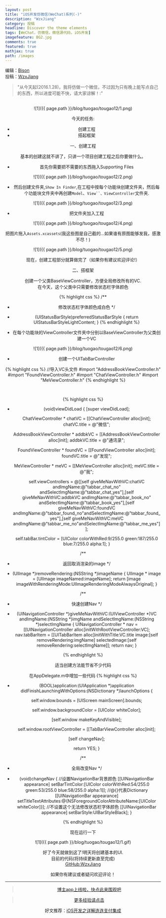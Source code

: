 ```yaml
---
layout: post
title: "iOS开发仿微信(WeChat)系列(-)"
description: "WzxJiang"
category: 投稿
headline: Discover the theme elements
tags: [WeChat，仿微信，微信源代码，iOS开发]
imagefeature: BG2.jpg
comments: true
featured: true
mathjax: true
path: /images
---
```

编辑：[Bison](http://allluckly.cn/)<br>
投稿：[WzxJiang](http://www.jianshu.com/users/389c20d5a244/latest_articles)<br>

>&quot;从今天起(2016.1.28)，我将仿做一个微信，不过因为只有晚上能写点自己的东西，所以进度可能不快，请大家谅解！:&quot;

<br>

<center>![1]({{ page.path }}/blog/tuogao/tougao12/1.png)<br>

今天的任务:<br>
- 创建工程<br>
- 搭起框架<br>

一、创建工程<br>

基本的创建这就不讲了，只讲一个项目创建工程之后你要做什么。<br>

- 首先你需要把不需要的东西拖入Supporting Files<br>

<center>![1]({{ page.path }}/blog/tuogao/tougao12/2.png)<br>


- 然后创建文件夹,`Show In Finder`,在工程中按每个功能块创建文件夹，然后每个功能块文件夹中再创建`Model`、`View``、ViewController`文件夹.<br>

<center>![1]({{ page.path }}/blog/tuogao/tougao12/3.png)<br>


- 把文件夹加入工程<br>

<center>![1]({{ page.path }}/blog/tuogao/tougao12/4.png)<br>

把图片拖入`Assets.xcassets`(我这些图是自己截的...如果谁有原图能够发我，感激不尽！)<br>

<center>![1]({{ page.path }}/blog/tuogao/tougao12/5.png)<br>

现在，创建工程部分就算做完了（如果你有建议欢迎评论!）<br>

二、搭框架<br>

创建一个父类BaseViewController，方便全局修改所有的VC.<br>
在今天，这个父类中只需要修改状态栏字体颜色<br>


{% highlight css %}
/**
*  修改状态栏字体颜色成白色
*/
- (UIStatusBarStyle)preferredStatusBarStyle
{
    return UIStatusBarStyleLightContent;
}
{% endhighlight %}

- 在每个功能块的ViewController文件夹中分别以BaseViewController为父类创建一个VC<br>

<center>![1]({{ page.path }}/blog/tuogao/tougao12/6.png)<br>

- 创建一个UITabBarController<br>

{% highlight css %}
//导入VC头文件
#import "AddressBookViewController.h"
#import "FoundViewController.h"
#import "ChatViewController.h"
#import "MeViewController.h"
{% endhighlight %}

<br>

{% highlight css %}
- (void)viewDidLoad {
    [super viewDidLoad];

    ChatViewController * chatVC = [[ChatViewController alloc]init];
    chatVC.title = @"微信";

    AddressBookViewController * addbkVC = [[AddressBookViewController alloc]init];
    addbkVC.title = @"通讯录";

    FoundViewController * foundVC = [[FoundViewController alloc]init];
    foundVC.title = @"发现";

    MeViewController * meVC = [[MeViewController alloc]init];
    meVC.title = @"我";

    self.viewControllers = @[[self giveMeNavWithVC:chatVC andImgName:@"tabbar_chat_no" andSelectImgName:@"tabbar_chat_yes"],[self giveMeNavWithVC:addbkVC andImgName:@"tabbar_book_no" andSelectImgName:@"tabbar_book_yes"],[self giveMeNavWithVC:foundVC andImgName:@"tabbar_found_no"andSelectImgName:@"tabbar_found_yes"],[self giveMeNavWithVC:meVC andImgName:@"tabbar_me_no"andSelectImgName:@"tabbar_me_yes"]];

    self.tabBar.tintColor = [UIColor colorWithRed:9/255.0 green:187/255.0 blue:7/255.0 alpha:1];
}

/**
*  返回取消渲染的image
*/
- (UIImage *)removeRendering:(NSString *)imageName
{
    UIImage * image = [UIImage imageNamed:imageName];
    return [image imageWithRenderingMode:UIImageRenderingModeAlwaysOriginal];
}

/**
*  快速创建Nav
*/
- (UINavigationController *)giveMeNavWithVC:(UIViewController *)VC andImgName:(NSString *)imgName andSelectImgName:(NSString *)selectImgName
{
    UINavigationController * nav = [[UINavigationController alloc]initWithRootViewController:VC];
    nav.tabBarItem = [[UITabBarItem alloc]initWithTitle:VC.title image:[self removeRendering:imgName] selectedImage:[self removeRendering:selectImgName]];
    return nav;
}

{% endhighlight %}



适当创建方法能节省不少代码

在AppDelegate.m中增加一些代码
{% highlight css %}

- (BOOL)application:(UIApplication *)application didFinishLaunchingWithOptions:(NSDictionary *)launchOptions {

    self.window.bounds = [UIScreen mainScreen].bounds;

    self.window.backgroundColor = [UIColor whiteColor];

    [self.window makeKeyAndVisible];

    self.window.rootViewController = [[TabBarViewController alloc]init];

    [self changeNav];

    return YES;
}

/**
*  全局改变Nav
*/
- (void)changeNav
{
    //设置NavigationBar背景颜色
    [[UINavigationBar appearance] setBarTintColor:[UIColor colorWithRed:54/255.0 green:53/255.0 blue:58/255.0 alpha:1]];
    //@{}代表Dictionary
    [[UINavigationBar appearance] setTitleTextAttributes:@{NSForegroundColorAttributeName:[UIColor whiteColor]}];
    //不设置这个无法修改状态栏字体颜色
    [[UINavigationBar appearance] setBarStyle:UIBarStyleBlack];
}

{% endhighlight %}

现在运行一下<br>

<center>![1]({{ page.path }}/blog/tuogao/tougao12/1.gif)<br>


好了今天就做到这了!明天将创建基本的UI.<br>
目前的代码(将持续更新直至完成)<br>
[GitHub:WzxJiang](https://github.com/Wzxhaha/WWeChat)<br>

如果你有建议或者疑问欢迎评论！<br>


----------------------------------------------------------

> [博主app上线啦，快点此来围观吧](https://itunes.apple.com/us/app/it-blog-zi-xueios-kai-fa-jin/id1067787090?l=zh&ls=1&mt=8)<br>

> [更多经验请点击](http://allluckly.cn/)<br>

好文推荐：[iOS开发之详解连连支付集成](http://allluckly.cn/ios支付/lianlianzhifu/)<br>







